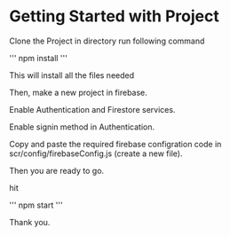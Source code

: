 # Getting Started with Project

Clone the Project in directory
run following command

'''
npm install
'''

This will install all the files needed

Then, make a new project in firebase.

Enable Authentication and Firestore services.

Enable signin method in Authentication.

Copy and paste the required firebase configration code in scr/config/firebaseConfig.js (create a new file).

Then you are ready to go.

hit

'''
npm start
'''

Thank you.
